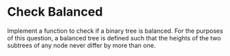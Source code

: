 # Check Balanced

Implement a function to check if a binary tree is balanced. For the purposes of this question, a balanced tree is defined such that the heights of the two subtrees of any node never differ by more than one.
